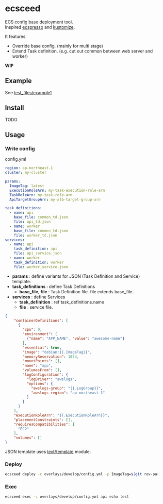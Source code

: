 # ecsceed

ECS config base deployment tool.  
Inspired [ecspresso](https://github.com/kayac/ecspresso) and [kustomize](https://github.com/kubernetes-sigs/kustomize).

It features: 
* Override base config. (mainly for multi stage)
* Extend Task definition. (e.g. cut out common between web server and worker)

**WIP**

## Example

See [test_files/example1](test_files/example1)

## Install

TODO

## Usage

### Write config

config.yml

```yml
region: ap-northeast-1
cluster: my-cluster

params:
  ImageTag: latest
  ExecutionRoleArn: my-task-execution-role-arn
  TaskRoleArn: my-task-role-arn
  ApiTargetGroupArn: my-alb-target-group-arn

task_definitions:
  - name: api
    base_file: common_td.json
    file: api_td.json
  - name: worker
    base_file: common_td.json
    file: worker_td.json
services:
  - name: api
    task_definition: api
    file: api_service.json
  - name: worker
    task_definition: worker
    file: worker_service.json
```

* **params** : define variants for JSON (Task Definition and Service) template.
* **task_definitions** : define Task Definitions
    * **base_file, file** : Task Definition file. file extends base_file.
* **services** : define Services
    * **task_definition** : ref task_definitions.name
    * **file** : service file.

```json
{
    "containerDefinitions": [
      {
        "cpu": 0,
        "environment": [
          {"name": "APP_NAME", "value": "awesome-name"}
        ],
        "essential": true,
        "image": "debian:{{.ImageTag}}",
        "memoryReservation": 1024,
        "mountPoints": [],
        "name": "app",
        "volumesFrom": [],
        "logConfiguration": {
          "logDriver": "awslogs",
          "options": {
            "awslogs-group": "{{.LogGroup}}",
            "awslogs-region": "ap-northeast-1"
          }
        }
      }
    ],
    "executionRoleArn": "{{.ExecutionRoleArn}}",
    "placementConstraints": [],
    "requiresCompatibilities": [
      "EC2"
    ],
    "volumes": []
}
```

JSON template uses [text/template](https://golang.org/pkg/text/template/) module.


### Deploy

```bash
ecsceed deploy -c overlays/develop/config.yml -p ImageTag=$(git rev-parse HEAD)
```

### Exec

```bash
ecsceed exec -c overlays/develop/config.yml api echo test
```

